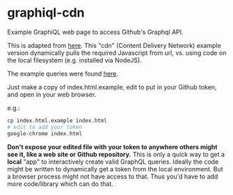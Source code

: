 # graphiql-cdn
Example GraphiQL web page to access Github's Graphql API.

This is adapted from [here](https://github.com/graphql/graphiql/blob/main/examples/graphiql-cdn/index.html). This "cdn" (Content Delivery Network) example version dynamically pulls the required Javascript from url, vs. using code on the local filesystem (e.g. installed via NodeJS).

The example queries were found [here](https://gist.github.com/MichaelCurrin/6777b91e6374cdb5662b64b8249070ea).

Just make a copy of index.html.example, edit to put in your Github token, and open in your web browser.

e.g.:
```bash
cp index.html.example index.html
# edit to add your token
google-chrome index.html
```
**Don't expose your edited file with your token to anywhere others might see it, like a web site or Github repository.** This is only a quick way to get a **local** "app" to interactively create valid GraphQL queries. Ideally the code might be written to dynamically get a token from the local environment. But a browser process might not have access to that. Thus you'd have to add more code/library which can do that.